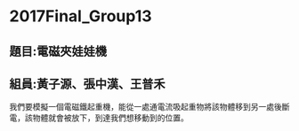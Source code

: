 # 2017Final_Group13
## 題目:電磁夾娃娃機 
## 組員:黃子源、張中漢、王普禾 
我們要模擬一個電磁鐵起重機，能從一處通電流吸起重物將該物體移到另一處後斷電，該物體就會被放下，到達我們想移動到的位置。 
